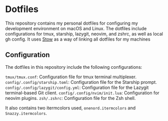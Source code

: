 # Dotfiles

This repository contains my personal dotfiles for configuring my development environment on macOS and Linux. The dotfiles include configurations for tmux, starship, lazygit, neovim, and zshrc, as well as local gh config. It uses [Stow](https://www.gnu.org/software/stow/) as a way of linking all dotfiles for my machines

## Configuration

The dotfiles in this repository include the following configurations:

`tmux/tmux.conf`: Configuration file for tmux terminal multiplexer.
`config/.config/starship.toml`: Configuration file for the Starship prompt.
`config/.config/lazygit/config.yml`: Configuration file for the Lazygit terminal-based Git client.
`config/.config/nvim/init.lua`: Configuration for neovim plugins.
`zsh/.zshrc`: Configuration file for the Zsh shell.

It also contains two itermcolors used, `onenord.itermcolors` and `Snazzy.itermcolors`.
